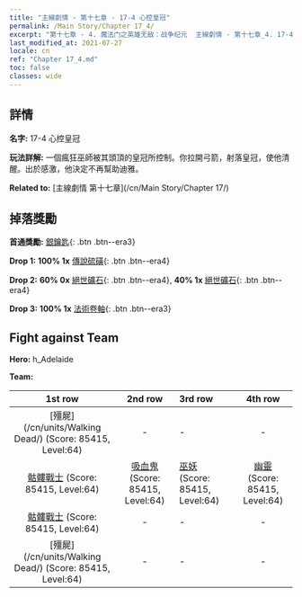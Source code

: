 ```yaml
---
title: "主線劇情 - 第十七章 - 17-4 心控皇冠"
permalink: /Main Story/Chapter 17_4/
excerpt: "第十七章 - 4. 魔法门之英雄无敌：战争纪元  主線劇情 - 第十七章_4. 17-4 心控皇冠"
last_modified_at: 2021-07-27
locale: cn
ref: "Chapter 17_4.md"
toc: false
classes: wide
---
```


## 詳情

 **名字:** 17-4 心控皇冠

 **玩法詳解:** 一個瘋狂巫師被其頭頂的皇冠所控制。你拉開弓箭，射落皇冠，使他清醒。出於感激，他決定不再幫助迪雅。

 **Related to:** [主線劇情 第十七章](/cn/Main Story/Chapter 17/)

## 掉落獎勵

 **首通獎勵:** [銀鑰匙](/cn/Items/con_693/){: .btn .btn--era3}

 **Drop 1:** **100% 1x** [傳說硫磺](/cn/Items/mat_57/){: .btn .btn--era4}

 **Drop 2:** **60% 0x** [絕世礦石](/cn/Items/mat_47/){: .btn .btn--era4}, **40% 1x** [絕世礦石](/cn/Items/mat_47/){: .btn .btn--era4}

 **Drop 3:** **100% 1x** [法術卷軸](/cn/Items/con_694/){: .btn .btn--era3}


## Fight against Team
 **Hero:** h_Adelaide

 **Team:**


  | 1st row | 2nd row | 3rd row | 4th row |
  |:----:|:----:|:----|:----:|
  | [殭屍](/cn/units/Walking Dead/) (Score: 85415, Level:64)  | - | - | - |
  | [骷髏戰士](/cn/units/Skeleton/) (Score: 85415, Level:64)  | [吸血鬼](/cn/units/Vampire/) (Score: 85415, Level:64)  | [巫妖](/cn/units/Lich/) (Score: 85415, Level:64)  | [幽靈](/cn/units/Wight/) (Score: 85415, Level:64)  |
  | [骷髏戰士](/cn/units/Skeleton/) (Score: 85415, Level:64)  | - | - | - |
  | [殭屍](/cn/units/Walking Dead/) (Score: 85415, Level:64)  | - | - | - |


